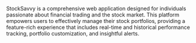 StockSavvy is a comprehensive web application designed for individuals passionate about financial trading and the stock market. This platform empowers users to effectively manage their stock portfolios, providing a feature-rich experience that includes real-time and historical performance tracking, portfolio customization, and insightful alerts. 
